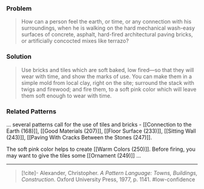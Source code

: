 ### Problem
>How can a person feel the earth, or time, or any connection with his surroundings, when he is walking on the hard mechanical wash-easy surfaces of concrete, asphalt, hard-fired architectural paving bricks, or artificially concocted mixes like terrazo?

### Solution
>Use bricks and tiles which are soft baked, low fired—so that they will wear with time, and show the marks of use.
>You can make them in a simple mold from local clay, right on the site; surround the stack with twigs and firewood; and fire them, to a soft pink color which will leave them soft enough to wear with time.

### Related Patterns
... several patterns call for the use of tiles and bricks - [[Connection to the Earth (168)]], [[Good Materials (207)]], [[Floor Surface (233)]], [[Sitting Wall (243)]], [[Paving With Cracks Between the Stones (247)]].

The soft pink color helps to create [[Warm Colors (250)]]. Before firing, you may want to give the tiles some [[Ornament (249)]] ...

---

> [!cite]- Alexander, Christopher. _A Pattern Language: Towns, Buildings, Construction_. Oxford University Press, 1977, p. 1141.
> #low-confidence 